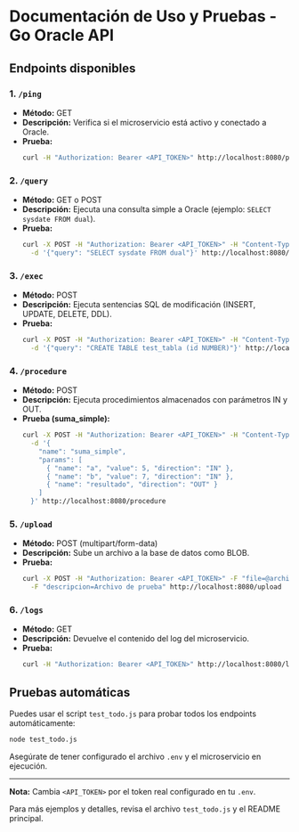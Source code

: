# Documentación de Uso y Pruebas - Go Oracle API

## Endpoints disponibles

### 1. `/ping`
- **Método:** GET
- **Descripción:** Verifica si el microservicio está activo y conectado a Oracle.
- **Prueba:**
  ```bash
  curl -H "Authorization: Bearer <API_TOKEN>" http://localhost:8080/ping
  ```

### 2. `/query`
- **Método:** GET o POST
- **Descripción:** Ejecuta una consulta simple a Oracle (ejemplo: `SELECT sysdate FROM dual`).
- **Prueba:**
  ```bash
  curl -X POST -H "Authorization: Bearer <API_TOKEN>" -H "Content-Type: application/json" \
    -d '{"query": "SELECT sysdate FROM dual"}' http://localhost:8080/exec
  ```

### 3. `/exec`
- **Método:** POST
- **Descripción:** Ejecuta sentencias SQL de modificación (INSERT, UPDATE, DELETE, DDL).
- **Prueba:**
  ```bash
  curl -X POST -H "Authorization: Bearer <API_TOKEN>" -H "Content-Type: application/json" \
    -d '{"query": "CREATE TABLE test_tabla (id NUMBER)"}' http://localhost:8080/exec
  ```

### 4. `/procedure`
- **Método:** POST
- **Descripción:** Ejecuta procedimientos almacenados con parámetros IN y OUT.
- **Prueba (suma_simple):**
  ```bash
  curl -X POST -H "Authorization: Bearer <API_TOKEN>" -H "Content-Type: application/json" \
    -d '{
      "name": "suma_simple",
      "params": [
        { "name": "a", "value": 5, "direction": "IN" },
        { "name": "b", "value": 7, "direction": "IN" },
        { "name": "resultado", "direction": "OUT" }
      ]
    }' http://localhost:8080/procedure
  ```

### 5. `/upload`
- **Método:** POST (multipart/form-data)
- **Descripción:** Sube un archivo a la base de datos como BLOB.
- **Prueba:**
  ```bash
  curl -X POST -H "Authorization: Bearer <API_TOKEN>" -F "file=@archivo_prueba.txt" \
    -F "descripcion=Archivo de prueba" http://localhost:8080/upload
  ```

### 6. `/logs`
- **Método:** GET
- **Descripción:** Devuelve el contenido del log del microservicio.
- **Prueba:**
  ```bash
  curl -H "Authorization: Bearer <API_TOKEN>" http://localhost:8080/logs
  ```

## Pruebas automáticas

Puedes usar el script `test_todo.js` para probar todos los endpoints automáticamente:

```bash
node test_todo.js
```

Asegúrate de tener configurado el archivo `.env` y el microservicio en ejecución.

---

**Nota:** Cambia `<API_TOKEN>` por el token real configurado en tu `.env`.

Para más ejemplos y detalles, revisa el archivo `test_todo.js` y el README principal.
